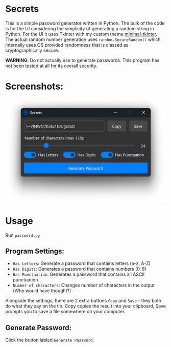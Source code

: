 # Secrets
This is a simple password generator written in Python. The bulk of the code is for the UI considering the simplicity of generating a random string in Python. For the UI it uses Tkinter with my custom theme [minimal-tkinter](https://github.com/tywil04/minimal-tkinter). The actual random number generation uses `random.SecureRandom()` which internally uses OS provided randomness that is classed as cryptographically secure.

**WARNING**: Do not actually use to generate passwords. This program has not been tested at all for its overall security.

# Screenshots:
!["Secrets Application"](/secrets.png)

# Usage
Run `password.py`

## Program Settings:
- `Has Letters`: Generate a password that contains letters (a-z, A-Z)
- `Has Digits`: Generates a password that contains numbers (0-9)
- `Has Punctuation`: Generates a password that contains all ASCII punctuation
- `Number of characters`: Changes number of characters in the output (Who would have thought?)

Alongside the settings, there are 2 extra buttons `Copy` and `Save` - they both do what they say on the tin. Copy copies the result into your clipboard, Save prompts you to save a file somewhere on your computer.

## Generate Password:
Click the button labled `Generate Password`.

